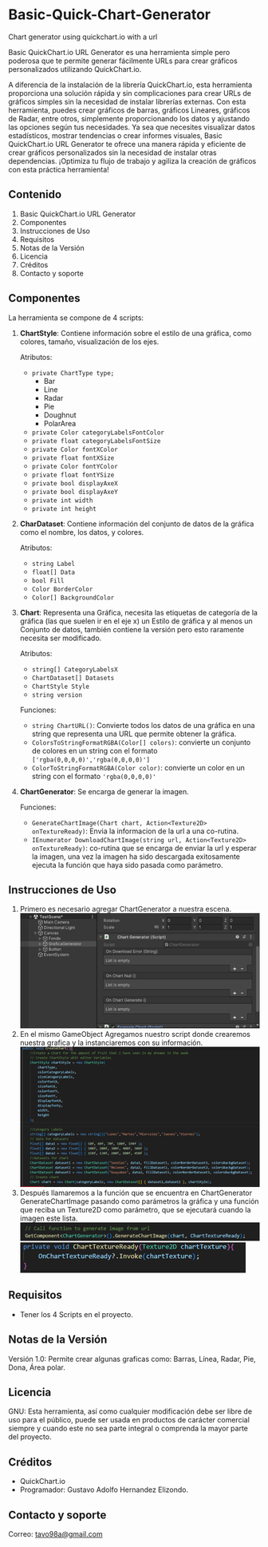 # Basic-Quick-Chart-Generator
Chart generator using quickchart.io with a url

Basic QuickChart.io URL Generator es una herramienta simple pero poderosa que te permite generar fácilmente URLs para crear gráficos personalizados utilizando QuickChart.io.

A diferencia de la instalación de la librería QuickChart.io, esta herramienta proporciona una solución rápida y sin complicaciones para crear URLs de gráficos simples sin la necesidad de instalar librerías externas. Con esta herramienta, puedes crear gráficos de barras, gráficos Lineares, gráficos de Radar, entre otros, simplemente proporcionando los datos y ajustando las opciones según tus necesidades. Ya sea que necesites visualizar datos estadísticos, mostrar tendencias o crear informes visuales, Basic QuickChart.io URL Generator te ofrece una manera rápida y eficiente de crear gráficos personalizados sin la necesidad de instalar otras dependencias. ¡Optimiza tu flujo de trabajo y agiliza la creación de gráficos con esta práctica herramienta!

## Contenido

1. Basic QuickChart.io URL Generator
2. Componentes
3. Instrucciones de Uso
4. Requisitos
5. Notas de la Versión
6. Licencia
7. Créditos
8. Contacto y soporte

## Componentes

La herramienta se compone de 4 scripts:

1. **ChartStyle**: Contiene información sobre el estilo de una gráfica, como colores, tamaño, visualización de los ejes.

   Atributos:
   - `private ChartType type;`
     - Bar
     - Line
     - Radar
     - Pie
     - Doughnut
     - PolarArea
   - `private Color categoryLabelsFontColor`
   - `private float categoryLabelsFontSize`
   - `private Color fontXColor`
   - `private float fontXSize`
   - `private Color fontYColor`
   - `private float fontYSize`
   - `private bool displayAxeX`
   - `private bool displayAxeY`
   - `private int width`
   - `private int height`

2. **CharDataset**: Contiene información del conjunto de datos de la gráfica como el nombre, los datos, y colores.

   Atributos:
   - `string Label`
   - `float[] Data`
   - `bool Fill`
   - `Color BorderColor`
   - `Color[] BackgroundColor`

3. **Chart**: Representa una Gráfica, necesita las etiquetas de categoría de la gráfica (las que suelen ir en el eje x) un Estilo de gráfica y al menos un Conjunto de datos, también contiene la versión pero esto raramente necesita ser modificado.

   Atributos:
   - `string[] CategoryLabelsX`
   - `ChartDataset[] Datasets`
   - `ChartStyle Style`
   - `string version`

   Funciones:
   - `string ChartURL()`: Convierte todos los datos de una gráfica en una string que representa una URL que permite obtener la gráfica.
   - `ColorsToStringFormatRGBA(Color[] colors)`: convierte un conjunto de colores en un string con el formato `['rgba(0,0,0,0)','rgba(0,0,0,0)']`
   - `ColorToStringFormatRGBA(Color color)`: convierte un color en un string con el formato `'rgba(0,0,0,0)'`

4. **ChartGenerator**: Se encarga de generar la imagen.

   Funciones:
   - `GenerateChartImage(Chart chart, Action<Texture2D> onTextureReady)`: Envia la informacion de la url a una co-rutina.
   - `IEnumerator DownloadChartImage(string url, Action<Texture2D> onTextureReady)`: co-rutina que se encarga de enviar la url y esperar la imagen, una vez la imagen ha sido descargada exitosamente ejecuta la función que haya sido pasada como parámetro.

## Instrucciones de Uso

1. Primero es necesario agregar ChartGenerator a nuestra escena.
   ![Imagen de la escena](https://github.com/ShinigamiOs/Basic-Quick-Chart-Generator/blob/main/images/Img%20Scene.png)
2. En el mismo GameObject Agregamos nuestro script donde crearemos nuestra grafica y la instanciaremos con su información.
   ![Instanciar Chart](https://github.com/ShinigamiOs/Basic-Quick-Chart-Generator/blob/main/images/Img%20InstantiateChart.png)
3. Después llamaremos a la función que se encuentra en ChartGenerator GenerateChartImage pasando como parámetros la gráfica y una función que reciba un Texture2D como parámetro, que se ejecutará cuando la imagen este lista.
    ![Llamar Funcion](https://github.com/ShinigamiOs/Basic-Quick-Chart-Generator/blob/main/images/Img%20CallFunction.png)
   ![Funcion de ejemplo](https://github.com/ShinigamiOs/Basic-Quick-Chart-Generator/blob/main/images/Img%20Function.png)
## Requisitos

- Tener los 4 Scripts en el proyecto.

## Notas de la Versión

Versión 1.0: Permite crear algunas graficas como: Barras, Línea, Radar, Pie, Dona, Área polar.

## Licencia

GNU: Esta herramienta, así como cualquier modificación debe ser libre de uso para el público, puede ser usada en productos de carácter comercial siempre y cuando este no sea parte integral o comprenda la mayor parte del proyecto.

## Créditos

- QuickChart.io
- Programador: Gustavo Adolfo Hernandez Elizondo.

## Contacto y soporte

Correo: tavo98a@gmail.com
